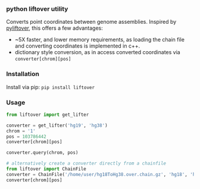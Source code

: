 ### python liftover utility

Converts point coordinates between genome assemblies.
Inspired by [pyliftover](https://github.com/konstantint/pyliftover), this
offers a few advantages:
 - ~5X faster, and lower memory requirements, as loading the chain file and
   converting coordinates is implemented in c++.
 - dictionary style conversion, as in access converted coordinates via
   `converter[chrom][pos]`

### Installation
Install via pip: `pip install liftover`

### Usage

```python
from liftover import get_lifter

converter = get_lifter('hg19', 'hg38')
chrom = '1'
pos = 103786442
converter[chrom][pos]

converter.query(chrom, pos)

# alternatively create a converter directly from a chainfile
from liftover import ChainFile
converter = ChainFile('/home/user/hg18ToHg38.over.chain.gz', 'hg18', 'hg38')
converter[chrom][pos]
```
